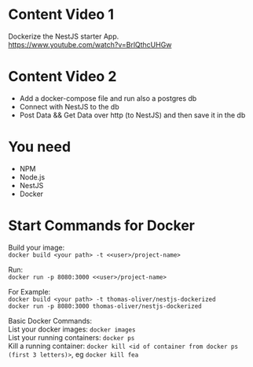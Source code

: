 # Content Video 1
Dockerize the NestJS starter App.  
https://www.youtube.com/watch?v=BrlQthcUHGw

# Content Video 2
- Add a docker-compose file and run also a postgres db
- Connect with NestJS to the db
- Post Data && Get Data over http (to NestJS) and then save it in the db

# You need
- NPM
- Node.js
- NestJS
- Docker


# Start Commands for Docker
Build your image:  
`docker build <your path> -t <<user>/project-name>`  

Run:  
`docker run -p 8080:3000 <<user>/project-name>`  

For Example:  
`docker build <your path> -t thomas-oliver/nestjs-dockerized`  
`docker run -p 8080:3000 thomas-oliver/nestjs-dockerized`  

Basic Docker Commands:  
List your docker images: `docker images`  
List your running containers: `docker ps`  
Kill a running container: `docker kill <id of container from docker ps (first 3 letters)>`, eg `docker kill fea`  





